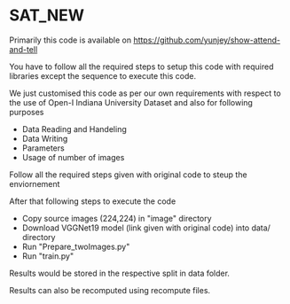# SAT_NEW
Primarily this code is available on https://github.com/yunjey/show-attend-and-tell

You have to follow all the required steps to setup this code with required libraries except the sequence to execute this code.

We just customised this code as per our own requirements with respect to the use of Open-I Indiana University Dataset and also for following purposes

- Data Reading and Handeling
- Data Writing
- Parameters 
- Usage of number of images


Follow all the required steps given with original code to steup the enviornement


After that following steps to execute the code

- Copy source images (224,224) in "image" directory
- Download VGGNet19 model (link given with original code) into data/ directory 
- Run "Prepare_twoImages.py"
- Run "train.py"

Results would be stored in the respective split in data folder.

Results can also be recomputed using recompute files.
